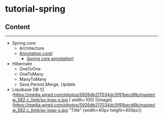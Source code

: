 # tutorial-spring

## Content
----------
* Spring core
	* Architecture
	* [Annotation core!](https://github.com/builam97/tutorial-spring/blob/master/annotation)
		* [Spring core annotation!](https://github.com/builam97/tutorial-spring/blob/master/annotation/spring-core-annotation.md)
* Hibernate
	* OneToOne
	* OneToMany
	* ManyToMany
	* Save,Persist,Merge, Update
* Liquibase DB
![](https://media.wired.com/photos/5926db217034dc5f91becd6b/master/w_582,c_limit/so-logo-s.jpg | width=100)
![image](https://media.wired.com/photos/5926db217034dc5f91becd6b/master/w_582,c_limit/so-logo-s.jpg "Title" {width=40px height=400px})
